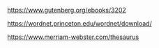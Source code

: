 https://www.gutenberg.org/ebooks/3202

https://wordnet.princeton.edu/wordnet/download/

https://www.merriam-webster.com/thesaurus
